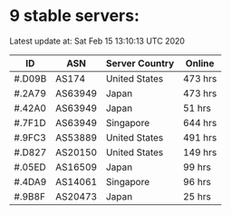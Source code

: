 # 9 stable servers:

Latest update at: Sat Feb 15 13:10:13 UTC 2020

| ID | ASN | Server Country | Online |
| -- | --- | -------------- | ------ |
| #.D09B | AS174 | United States | 473 hrs |
| #.2A79 | AS63949 | Japan | 473 hrs |
| #.42A0 | AS63949 | Japan | 51 hrs |
| #.7F1D | AS63949 | Singapore | 644 hrs |
| #.9FC3 | AS53889 | United States | 491 hrs |
| #.D827 | AS20150 | United States | 149 hrs |
| #.05ED | AS16509 | Japan | 99 hrs |
| #.4DA9 | AS14061 | Singapore | 96 hrs |
| #.9B8F | AS20473 | Japan | 25 hrs |

